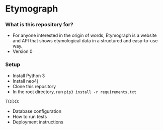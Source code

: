 # Etymograph #

### What is this repository for? ###

* For anyone interested in the origin of words, Etymograph is a website and API that shows etymological data in a structured and easy-to-use way.
* Version 0

### Setup ###

* Install Python 3
* Install neo4j
* Clone this repository
* In the root directory, run ```pip3 install -r requirements.txt```

TODO:
* Database configuration
* How to run tests
* Deployment instructions
